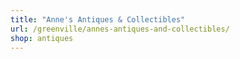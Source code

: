 ```yaml
---
title: "Anne's Antiques & Collectibles"
url: /greenville/annes-antiques-and-collectibles/
shop: antiques
---
```

